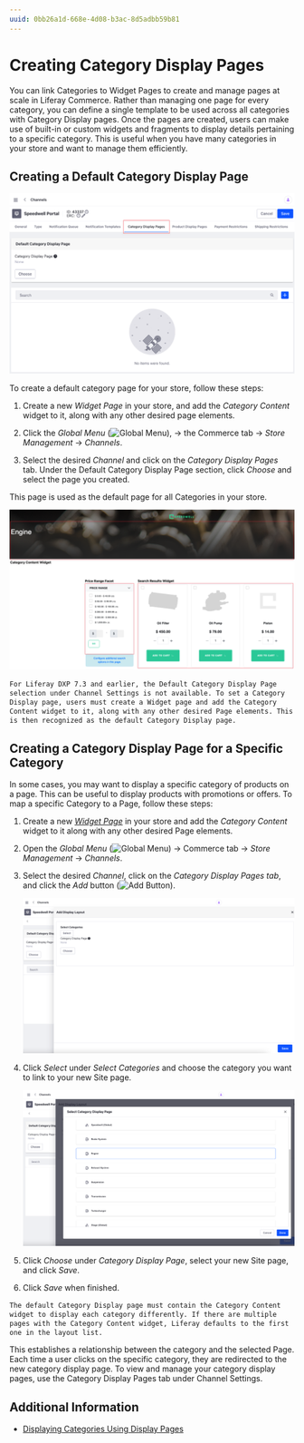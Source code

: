 ```yaml
---
uuid: 0bb26a1d-668e-4d08-b3ac-8d5adbb59b81
---
```

# Creating Category Display Pages

You can link Categories to Widget Pages to create and manage pages at scale in Liferay Commerce. Rather than managing one page for every category, you can define a single template to be used across all categories with Category Display pages. Once the pages are created, users can make use of built-in or custom widgets and fragments to display details pertaining to a specific category. This is useful when you have many categories in your store and want to manage them efficiently.

## Creating a Default Category Display Page

![Select the Category Display Pages tab under Channel settings.](./creating-category-display-pages/images/01.png)

To create a default category page for your store, follow these steps:

1. Create a new _Widget Page_ in your store, and add the _Category Content_ widget to it, along with any other desired page elements.

1. Click the _Global Menu_ (![Global Menu](../images/icon-applications-menu.png)), &rarr; the Commerce tab &rarr; _Store Management_ &rarr; _Channels_.

1. Select the desired _Channel_ and click on the _Category Display Pages_ tab. Under the Default Category Display Page section, click _Choose_ and select the page you created.

This page is used as the default page for all Categories in your store.

![A sample Category Display page showing the different widgets.](./creating-category-display-pages/images/02.png)

```{note}
For Liferay DXP 7.3 and earlier, the Default Category Display Page selection under Channel Settings is not available. To set a Category Display page, users must create a Widget page and add the Category Content widget to it, along with any other desired Page elements. This is then recognized as the default Category Display page.
```

## Creating a Category Display Page for a Specific Category

In some cases, you may want to display a specific category of products on a page. This can be useful to display products with promotions or offers. To map a specific Category to a Page, follow these steps:

1. Create a new [_Widget Page_](https://learn.liferay.com/dxp/latest/en/site-building/creating-pages/understanding-pages/understanding-pages.html#widget-pages) in your store and add the _Category Content_ widget to it along with any other desired Page elements.

1. Open the _Global Menu_ (![Global Menu](../images/icon-applications-menu.png)) &rarr; Commerce tab &rarr; _Store Management_ &rarr; _Channels_.

1. Select the desired _Channel_, click on the _Category Display Pages tab_, and click the _Add_ button (![Add Button](../images/icon-add.png)).

   ![Select the new page to be linked with the category.](./creating-category-display-pages/images/03.png)

1. Click _Select_ under _Select Categories_ and choose the category you want to link to your new Site page.

   ![Select a category for the created page.](./creating-category-display-pages/images/04.png)

1. Click _Choose_ under _Category Display Page_, select your new Site page, and click _Save_.

1. Click _Save_ when finished.

```{note}
The default Category Display page must contain the Category Content widget to display each category differently. If there are multiple pages with the Category Content widget, Liferay defaults to the first one in the layout list. 
```

This establishes a relationship between the category and the selected Page. Each time a user clicks on the specific category, they are redirected to the new category display page. To view and manage your category display pages, use the Category Display Pages tab under Channel Settings.

## Additional Information

- [Displaying Categories Using Display Pages](https://learn.liferay.com/dxp/latest/en/site-building/displaying-content/using-display-page-templates/displaying-categories-using-display-pages.html)
